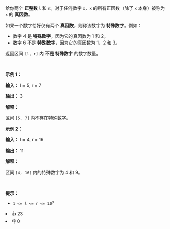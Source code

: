 <p>给你两个<strong> 正整数 </strong><code>l</code> 和 <code>r</code>。对于任何数字 <code>x</code>，<code>x</code> 的所有正因数（除了 <code>x</code> 本身）被称为 <code>x</code> 的 <strong>真因数</strong>。</p>

<p><span class="text-only" data-eleid="13" style="white-space: pre;">如果一个数字恰好仅有两个</span> <strong>真因数</strong>，则称该数字为 <strong>特殊数字</strong>。例如：</p>

<ul> 
 <li>数字 4 是<strong> 特殊数字</strong>，因为它的真因数为 1 和 2。</li> 
 <li>数字 6 不是 <strong>特殊数字</strong>，因为它的真因数为 1、2 和 3。</li> 
</ul>

<p>返回区间 <code>[l, r]</code> 内<strong> 不是 特殊数字 </strong>的数字数量。</p>

<p>&nbsp;</p>

<p><strong class="example">示例 1：</strong></p>

<div class="example-block"> 
 <p><strong>输入：</strong> <span class="example-io">l = 5, r = 7</span></p> 
</div>

<p><strong>输出：</strong> <span class="example-io">3</span></p>

<p><strong>解释：</strong></p>

<p>区间 <code>[5, 7]</code> 内不存在特殊数字。</p>

<p><strong class="example">示例 2：</strong></p>

<div class="example-block"> 
 <p><strong>输入：</strong> <span class="example-io">l = 4, r = 16</span></p> 
</div>

<p><strong>输出：</strong> <span class="reset-io">11</span></p>

<p><strong>解释：</strong></p>

<p>区间 <code>[4, 16]</code> 内的特殊数字为 4 和 9。</p>

<p>&nbsp;</p>

<p><strong>提示：</strong></p>

<ul> 
 <li><code>1 &lt;= l &lt;= r &lt;= 10<sup>9</sup></code></li> 
</ul>

<div><li>👍 23</li><li>👎 0</li></div>